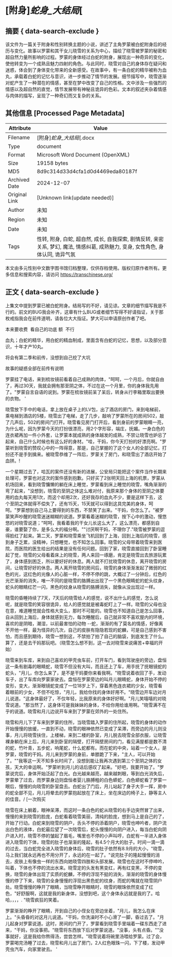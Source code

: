 # [附身]_蛇身_大结局_[



## 摘要  { data-search-exclude }

<!-- tcd_abstract -->
该文件为一篇关于附身和性别转换主题的小说，讲述了主角罗蒙被白蛇附身后的经历与变化。故事以罗蒙和其干女儿晓雪的关系为中心，描绘了晓雪被罗蒙的秘密和超自然力量所影响的过程。罗蒙的身体经过白蛇的附身，展现出一种奇异的变化，使他转变为一个成熟且魅力四射的角色。与此同时，晓雪对自己的身体存在疑问和迷惑，体会到了身体变化带来的全新感受。在故事中，有一条白蛇的精华被称为血丸，承载着白蛇的记忆与意识，进一步推动了情节的发展。细节描写中，晓雪逐渐对蛇产生了一种潜在的情感，甚至在梦中改变了自己的性格。文中涉及一些强烈的情感以及超自然的直觉，情节发展带有神秘且诡异的色彩。文本的叙述夹杂着情感与肉体的描写，呈现了一种奇幻而又复杂的关系。

<!-- tcd_abstract_end -->

## 其他信息 [Processed Page Metadata]

| Attribute       | Value                                  |
|-----------------|----------------------------------------|
| Filename        | [附身]_蛇身_大结局_[.docx                             |
| Type            | document                                 |
| Format          | Microsoft Word Document (OpenXML)                               |
| Size            | 19158 bytes                           |
| MD5             | 8d9c314d33d4cfa1d0d4469eda80187f                                  |
| Archived Date   | 2024-12-07                             |
| Original Link   | [Unknown link(update needed)]                         |
| Author          | 未知                               |
| Region          | 未知                               |
| Date            | 未知                                 |
| Tags            | 性转, 附身, 白蛇, 超自然, 成长, 自我探索, 剧情反转, 亲密关系, 梦幻, 魔法, 情感纠葛, 成熟魅力, 变身, 女性角色, 身体认同, 诡异气氛                                 |

本文由多元性别中文数字图书馆归档整理，仅供存档使用。版权归原作者所有。更多信息和搜索内容，请访问 <https://transchinese.org/>


## 正文 { data-search-exclude }

<!-- tcd_main_text -->
上集文中提到罗蒙已被白蛇附身。结局写的不好，请见谅。文章的细节描写我是不行的。前文的BUG我会补齐，这章有什么BUG或者细节写得不好请指证，关于那枚戒指我会在前传道明，请各位大大指证。梦大可以申请原创作者了吧。

本来要收费  看自己的功底 额  不行

血丸；白蛇的精华，用白蛇的精血制成，里面含有白蛇的记忆，思想，以及部分意识，十年才产10丸。 

将会有第二季和前传，没想到自己挖了大坑

故事的疑惑全部在前传有说明

罗蒙挂了电话，来到梳妆镜前看着自己成熟的肉体，"呵呵，一个月后，你就自由了，再过30天，我就会拥有那至阴之体，不过在这一个月里，你的身体我先用了。"罗蒙自言自语的说到。罗蒙在梳妆镜前呆了呆后，转身从行李箱里取出要换的衣物。 '

晓雪放下手中的电话，拿上放在桌子上的LV包，出了酒店的房门，来到电梯前，乘电梯到酒店的5楼，晓雪出了电梯，走了几步，敲响了罗蒙所在的房间502，敲了几声后，502的房间门打开。晓雪看见房门打开后，看到身前的罗蒙眼睛一亮，为什么呢，因为罗蒙今天的打扮很漂亮，用2个字形容，端庄，抚媚。一身白色的连衣裙再加一件小外套，让罗蒙本就成熟的身体越发的成熟，不禁让晓雪也妒忌了起来，自己什么时候也有这么好的身材。"哇，干妈，你今天打扮的好漂亮啊。"罗蒙听到晓雪的赞叹心中的一阵得意，那是，自己掌握的了这个女人的全部记忆，打扮还不是手到擒来。被晓雪恭维了一阵后，罗蒙关了房门，和晓雪出了酒店开始了血拼。!

一个星期过去了，哈瓦的案件还没有新的进展，公安局只能把这个案件当作长期来处理可，罗蒙也对这次的案件感到抱歉。只好买了2张明天回上海的机票，罗蒙从机场回来，看到晓雪慵懒的躺在床上睡觉，罗蒙看到床上睡觉的晓雪，嘴角渐渐的弯了起来，"没想到，晓雪的至阴之体这么难对付，我原来那个身体的至阴之体要用的血丸每天用1次，而这个却用2次，还好我存的血丸不少，要是这样下去，这个至阴之体就得不偿失了，还有15天，15天就可以得到这具完美的身体，呵呵。"罗蒙想到自己马上要得到的东西，不禁笑了出来。"干妈，你怎么了。"被罗蒙笑声吵醒的晓雪迷迷糊糊的说道。罗蒙看着迷糊的晓雪，按下心中的激动，慢悠悠的对晓雪说道；"呵呵，我看着我的干女儿长这么大了，这么漂亮，都感到自豪，谁要娶了你，是多么大的福分啊。""讨厌啊干妈，不理你了."晓雪被罗蒙的逗得脸红了起来。第二天，罗蒙和晓雪乘坐飞机回到了上海，回到上海后的晓雪，感到身子乏累，没精神，只想睡觉，也不知怎么回事。晓雪的父母带着晓雪来到医院，而医院的医生给出的结果是没有任何问题。回到了家，晓雪直接回到了卧室睡起了觉，晓雪的父母看着床上的晓雪，两人来回一琢磨，肯定是晓雪出去旅游玩累了，身体感到困乏，所以要好好的休息。两人就不打扰晓雪的休息，离开晓雪的房间，让晓雪好好的休息。两人离开晓雪的房间后，晓雪的身体渐渐发起了微弱的红色的光，这红色的光像人的心脏一样，不停不停的跳，大概过了一分钟后，红色的光芒渐渐的消失，唯一不同的是晓雪的胳膊出出现了一个黑色眼睛蛇的蛇头纹身，蛇头的眼睛红芒一闪，黑色的纹身从晓雪的胳膊消失，就像从没出现过一样。

晓雪的昏睡持续了7天，7天后的晓雪给人的感觉，说不出什么的感觉，怎么说呢，就是晓雪的笑容很诡异，给人的感觉就是被毒蛇盯上了一样。晓雪的父母也没在意，难道睡觉就会性格大变么，那时不可能的。晓雪也不知道自己是怎么回事，自从回到上海后，身体就感到无力，每次睡醒后，自己就非常不喜欢屋内的环境，喜欢的是阴暗，潮湿，以前最害怕的动物 --蛇，渐渐的有了莫名的情感，好像离不开他一样，最为怪异的几次，自己的皮肤有隐隐若现的蛇麟，可是自己感到不害怕，而且感到期待，晓雪一想到这，不禁拍了拍了自己的脑袋，到底发生了什么。算了，还是去干妈那玩吧。（晓雪怎么想不到，这一去对晓雪来说痛苦+幸福的开始）

晓雪来到车库，来到自己喜欢的甲壳虫车前，打开车门，看到驾驶座的旁边，盘恒这一条有剧毒的眼睛蛇，晓雪不但没有大叫，而且还上了车，用手抚了抚眼镜蛇的蛇头，"月儿，你怎么来了，是不是干妈要你来看我啊。"晓雪说着收回了手，发动车子，出了车库向罗蒙家驶去。盘恒在罗蒙旁边的叫月儿眼睛蛇，身体开始不停的变形，变大，渐渐眼镜蛇变成了一位18岁上下，穿着黑色连衣裙的少女，晓雪看着眼前的少女，不但不吃惊，"月儿，我给你找的身体好用不。"晓雪边开车边对月儿说道。"这身体最好了，不仅年轻，比我原来的身体好好啊。"月儿笑嘻嘻的对晓雪说道。"那当然了，这身体可是我妹妹的身体，不给你用给谁用啊。"晓雪满不在乎的说道。晓雪和月儿边说开车来到了罗蒙在郊外的一处住所。

晓雪和月儿下了车来到罗蒙的住所，当晓雪踏入罗蒙的住所起，晓雪的身体的动作开始慢慢的放缓，一直到不动，晓雪的眼神依然已变成了呆滞，而旁边的月儿则没事，月儿将晓雪扶住，上楼梯，来到二楼的卧室，月儿脱去晓雪全部衣服，让晓雪裸身躺在床上后，月儿来到卧室的隔壁，打开隔壁房间的门，看见满屋都是数不清的蛇，竹叶青，五步蛇，响尾蛇，什么蛇都有。而在蛇的中央，站着一个女人，是罗蒙，晓雪的干妈。月儿来到罗蒙的身前，单膝跪了下来，"主人，可以开始了。""我等这一天不知多长时间了，没想到能让我再次遇到第三个至阴之体的女孩，天大的幸运啊。"罗蒙听到月儿的话后感叹了起来。"好吧，我要开始了。"罗蒙说完后，身体开始泛起了白光。白光越来越亮，越来越刺眼，等到白光消失后，罗蒙晕了过去，而罗蒙身边则盘恒者婴儿胳膊粗的白色蟒蛇，白色蟒蛇看了罗蒙一眼后，慢慢的向晓雪的卧室盘去。白蛇出了门后，月儿站起了身子大手一挥，房中的蛇全部不见，月儿将晕去的罗蒙抱起放在了床上，坐在床边的椅子上，静等主人的佳音。/
[一次购买

晓雪在床上躺着，眼神呆滞，而这时一条白色的蛇从晓雪的右手边突然冒了出来，慢慢的来到晓雪的脸庞，白蛇看着晓雪美丽，清纯的脸庞，想到马上是自己的了，开始了行动。白蛇来到晓雪的阴户，舌头不停的添着阴户，晓雪也呻吟者，阴户流出白色的液体，白蛇最后望了一次晓雪后，蛇头慢慢的向阴户进入，每当白蛇向阴户进入时，晓雪不停的皱起了眉毛，嘴里也不停的小声叫哼，白蛇有一半进入身体进入晓雪的下体，晓雪的肚子也渐渐的隆起，有4.5个月大的肚子。时间一滴一滴的过去，当白蛇完全进入晓雪的身体后，晓雪的肚子依然有8.9月的大小，"晓雪，马上我们就永远再也不用分开了，永远的在一起了。"说完肚子的隆起慢慢的消去，皮肤上有像虫一样的东西向她晓雪四肢和头部发展。晓雪也在这时不停呻吟，叫着，下体也不停的流出水来。晓雪定的头发有黑变红，再有红变黑，不停的变换，晓雪的身体出现了实质的蛇麟，不停的浮现不挺的消失，渐渐的晓雪的身体慢慢的停了下来，晓雪的全身慢慢的浮现出黑色蛇的纹身，而蛇的嘴就在晓雪阴户处。晓雪慢慢的睁开了眼睛，当晓雪睁开眼睛时，晓雪的眼珠依然变成了红色，"好舒服啊，这就是我的新身体，没想到吧，这个身体永远就是我的了。哈哈，，，，. "晓雪疯狂的笑着。

罗蒙渐渐的睁开了眼睛，开到自己的小侄女在旁边坐着，"月儿，我怎么在床上。"头昏昏的对这月儿说道。"干妈，你洗澡时不小心滑了一脚，昏过去了。"月儿起身对罗蒙说道。这时，房间的门开了，罗蒙看到晓雪手里端着一碟东西走了进来，"干妈，你没事把。"晓雪将东西放下后对罗蒙说道。"没事，头有点昏。""没事就好，这是我给你熬得汤，尝尝怎样。"晓雪说着将碗里汤喂给罗蒙。过了会，罗蒙喝完汤睡了过去，晓雪和月儿出了房门，2人红色眼珠一闪，下了楼，发动甲壳虫汽车，向家里驶去。 '
<!-- tcd_main_text_end -->

